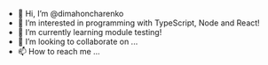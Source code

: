 - 👋 Hi, I’m @dimahoncharenko
- 👀 I’m interested in programming with TypeScript, Node and React!
- 🌱 I’m currently learning module testing!
- 💞️ I’m looking to collaborate on ...
- 📫 How to reach me ...

<!---
dimahoncharenko/dimahoncharenko is a ✨ special ✨ repository because its `README.md` (this file) appears on your GitHub profile.
You can click the Preview link to take a look at your changes.
--->
